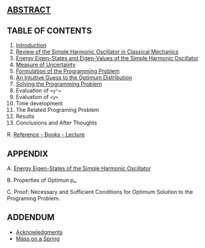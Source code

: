 ## [ABSTRACT](README.md)

## TABLE OF CONTENTS

1. [Introduction](INTRODUCTION.md)
2. [Review of the Simple Harmonic Oscillator in Classical Mechanics](REVIEW.md)
3. [Energy Eigen-States and Eigen-Values of the Simple Harmonic Oscillator](QMSHO.md)
4. [Measure of Uncertainty](UNCERTAINTY.md)
5. [Formulation of the Programming Problem](FORMULATION.md)
6. [An Intuitive Guess to the Optimum Distribution](INTUITIVE.md)
7. [Solving the Programming Problem](SOLVING.md)
  1. Evaluation of `<y²>`
  2. Evaluation of `<y>`
  3. Time development
  4. The Related Programing Problem
  5. Results
8. Conclusions and After Thoughts

R. [Reference - Books - Lecture](REFERENCE.md)

## APPENDIX

A. [Energy Eigen-States of the Simple Harmonic Oscillator](STATES.md)

B. Properties of Optimun pₙ.

C. Proof: Necessary and Sufficient Conditions for Optimum Solution to the Programing Problem.

## ADDENDUM

* [Acknowledgments](ACKNOWLEDGMENTS.md)
* [Mass on a Spring](SPRING.md)
